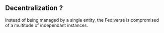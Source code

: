 ## Decentralization ?

Instead of being managed by a single entity, the Fediverse is compromised of a multitude of independant instances.
